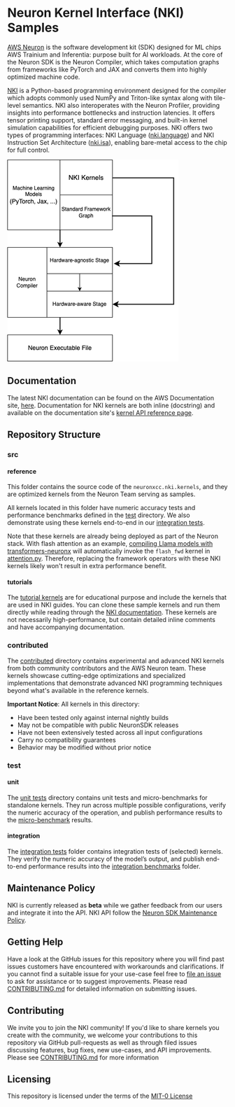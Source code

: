 # Neuron Kernel Interface (NKI) Samples

[AWS Neuron](https://awsdocs-neuron.readthedocs-hosted.com/en/latest/) is the software development kit (SDK) designed for ML chips AWS Trainium and Inferentia:
purpose built for AI workloads.
At the core of the Neuron SDK is the Neuron Compiler, which takes computation graphs from frameworks like PyTorch and JAX and converts
them into highly optimized machine code.

[NKI](https://awsdocs-neuron.readthedocs-hosted.com/en/latest/general/nki) is a Python-based programming environment designed for the compiler which
adopts commonly used NumPy and Triton-like syntax along with tile-level semantics.
NKI also interoperates with the Neuron Profiler, providing insights into performance bottlenecks and instruction latencies.
It offers tensor printing support, standard error messaging, and built-in kernel simulation capabilities for efficient debugging purposes.
NKI offers two types of programming interfaces:
NKI Language ([nki.language](https://awsdocs-neuron.readthedocs-hosted.com/en/latest/general/nki/api/nki.language.html)) and
NKI Instruction Set Architecture ([nki.isa](https://awsdocs-neuron.readthedocs-hosted.com/en/latest/general/nki/api/nki.isa.html)),
enabling bare-metal access to the chip for full control.

![alt "High-level flow of NKI in the Neuron Compiler. NKI emits IR immediately before the backend-IR compilation stage"](doc_assets/high-level-nki-flow.png#center "High-Level NKI Flow")

## Documentation
The latest NKI documentation can be found on the AWS Documentation site, [here](https://awsdocs-neuron.readthedocs-hosted.com/en/latest/general/nki/).
Documentation for NKI kernels are both inline (docstring) and available on the documentation site's
[kernel API reference page](https://aws-neuron.github.io/nki-samples/).

## Repository Structure

### src

#### reference
This folder contains the source code of the `neuronxcc.nki.kernels`, and they are optimized kernels from the Neuron Team serving as samples.

All kernels located in this folder have numeric accuracy tests
and performance benchmarks defined in the [test](test/) directory. We also demonstrate using these kernels end-to-end in our [integration tests](test/integration/).

Note that these kernels are already being deployed as part of the Neuron stack. With flash attention as an example,
[compiling Llama models with transformers-neuronx](https://awsdocs-neuron.readthedocs-hosted.com/en/latest/libraries/transformers-neuronx/transformers-neuronx-developer-guide.html)
will automatically invoke the `flash_fwd` kernel in [attention.py](src/nki_samples/reference/attention.py). Therefore, replacing the framework operators with these NKI kernels likely won't result in extra performance benefit.


#### tutorials
The [tutorial kernels](src/nki_samples/tutorials/) are for educational purpose and include the kernels that are used in NKI guides.
You can clone these sample kernels and run them directly while reading through the
[NKI documentation](https://awsdocs-neuron.readthedocs-hosted.com/en/latest/general/nki/tutorials.html). These kernels are not necessarily high-performance,
but contain detailed inline comments and have accompanying documentation.

### contributed

The [contributed](contributed/) directory contains experimental and advanced NKI kernels from both community contributors and the AWS Neuron team. These kernels showcase cutting-edge optimizations and specialized implementations that demonstrate advanced NKI programming techniques beyond what's available in the reference kernels.

**Important Notice**: All kernels in this directory:
- Have been tested only against internal nightly builds
- May not be compatible with public NeuronSDK releases
- Have not been extensively tested across all input configurations
- Carry no compatibility guarantees
- Behavior may be modified without prior notice

### test

#### unit
The [unit tests](test/unit) directory contains unit tests and micro-benchmarks for standalone kernels. They run across multiple possible configurations,
verify the numeric accuracy of the operation, and publish performance results to the [micro-benchmark](docs/benchmarks/micro-benchmark/) results.

#### integration
The [integration tests](tests/integration) folder contains integration tests of (selected) kernels. They verify the numeric accuracy of the model’s output,
and publish end-to-end performance results into the [integration benchmarks](docs/benchmarks/integration) folder.

## Maintenance Policy
NKI is currently released as **beta** while we gather feedback from our users and integrate it into the API. NKI API follow the [Neuron SDK Maintenance Policy](https://awsdocs-neuron.readthedocs-hosted.com/en/latest/general/sdk-policy.html).

## Getting Help
Have a look at the GitHub issues for this repository where you will find past issues customers have encountered with workarounds and clarifications.
If you cannot find a suitable issue for your use-case feel free to [file an issue](https://github.com/aws-neuron/nki-samples/issues/new) to ask for assistance or to suggest improvements. Please read [CONTRIBUTING.md](CONTRIBUTING.md) for detailed information on submitting issues.

## Contributing
We invite you to join the NKI community! If you'd like to share kernels you create with the community, we welcome your contributions to this repository via
GitHub pull-requests as well as through filed issues discussing features, bug fixes, new use-cases, and API improvements. Please see [CONTRIBUTING.md](CONTRIBUTING.md) for more information

## Licensing
This repository is licensed under the terms of the [MIT-0 License](LICENSE.txt)
